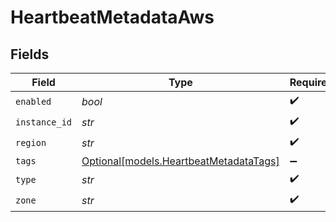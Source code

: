 # HeartbeatMetadataAws


## Fields

| Field                                                                        | Type                                                                         | Required                                                                     | Description                                                                  |
| ---------------------------------------------------------------------------- | ---------------------------------------------------------------------------- | ---------------------------------------------------------------------------- | ---------------------------------------------------------------------------- |
| `enabled`                                                                    | *bool*                                                                       | :heavy_check_mark:                                                           | N/A                                                                          |
| `instance_id`                                                                | *str*                                                                        | :heavy_check_mark:                                                           | N/A                                                                          |
| `region`                                                                     | *str*                                                                        | :heavy_check_mark:                                                           | N/A                                                                          |
| `tags`                                                                       | [Optional[models.HeartbeatMetadataTags]](../models/heartbeatmetadatatags.md) | :heavy_minus_sign:                                                           | N/A                                                                          |
| `type`                                                                       | *str*                                                                        | :heavy_check_mark:                                                           | N/A                                                                          |
| `zone`                                                                       | *str*                                                                        | :heavy_check_mark:                                                           | N/A                                                                          |